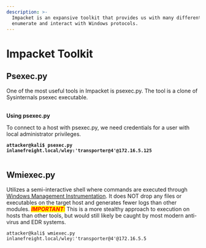 ```yaml
---
description: >-
  Impacket is an expansive toolkit that provides us with many different ways to
  enumerate and interact with Windows protocols.
---
```


# Impacket Toolkit



## P**sexec.py**

One of the most useful tools in Impacket is psexec.py. The tool is a clone of Sysinternals psexec executable.&#x20;

\
**Using psexec.py**

To connect to a host with psexec.py, we need credentials for a user with local administrator privileges.

<pre class="language-shell-session"><code class="lang-shell-session"><strong>attacker@kali$ psexec.py inlanefreight.local/wley:'transporter@4'@172.16.5.125  
</strong></code></pre>

<figure><img src="../../../../.gitbook/assets/Screenshot 2023-09-20 153517.png" alt=""><figcaption></figcaption></figure>



## Wmiexec.py

Utilizes a semi-interactive shell where commands are executed through  [Windows Management Instrumentation](https://docs.microsoft.com/en-us/windows/win32/wmisdk/wmi-start-page). It does NOT drop any files or executables on the target host and generates fewer logs than other modules. _<mark style="color:red;">**IMPORTANT:**</mark>_ This is a more stealthy approach to execution on hosts than other tools, but would still likely be caught by most modern anti-virus and EDR systems.&#x20;

```shell-session
attacker@kali$ wmiexec.py inlanefreight.local/wley:'transporter@4'@172.16.5.5  
```



<figure><img src="../../../../.gitbook/assets/Screenshot 2023-09-20 160545.png" alt=""><figcaption></figcaption></figure>
